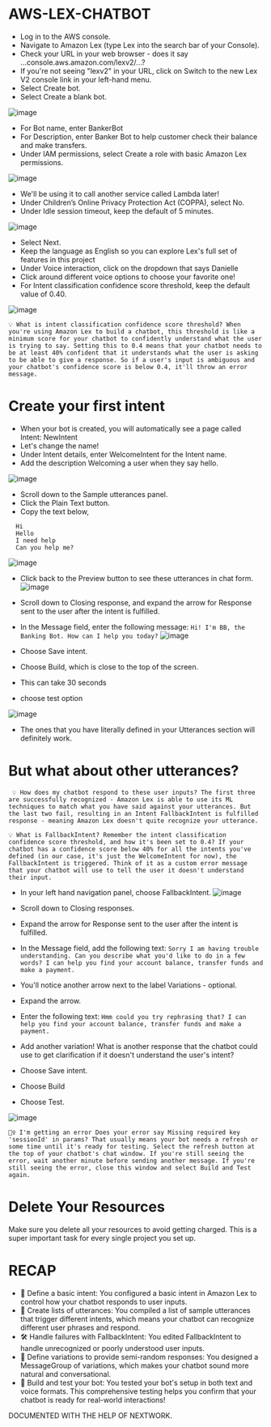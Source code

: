 # AWS-LEX-CHATBOT

- Log in to the AWS console.
- Navigate to Amazon Lex (type Lex into the search bar of your Console).
- Check your URL in your web browser - does it say ...console.aws.amazon.com/lexv2/...?
- If you're not seeing "lexv2" in your URL, click on Switch to the new Lex V2 console link in your left-hand menu.
- Select Create bot.
- Select Create a blank bot.

![image](https://github.com/user-attachments/assets/f5cef820-c3a0-463b-82ba-64cda51767ea)

- For Bot name, enter BankerBot
- For Description, enter Banker Bot to help customer check their balance and make transfers.
- Under IAM permissions, select Create a role with basic Amazon Lex permissions.

![image](https://github.com/user-attachments/assets/325b3543-779f-4a5a-bd97-2884bd5f47a1)

- We'll be using it to call another service called Lambda later!
- Under Children’s Online Privacy Protection Act (COPPA), select No.
- Under Idle session timeout, keep the default of 5 minutes.

![image](https://github.com/user-attachments/assets/ab949d72-0c29-474e-a516-464b285c4855)

- Select Next.
- Keep the language as English so you can explore Lex's full set of features in this project
- Under Voice interaction, click on the dropdown that says Danielle
- Click around different voice options to choose your favorite one!
- For Intent classification confidence score threshold, keep the default value of 0.40.

![image](https://github.com/user-attachments/assets/0e72894a-ff3f-4d5d-b264-9ea425de15d5)


`💡 What is intent classification confidence score threshold?
When you're using Amazon Lex to build a chatbot, this threshold is like a minimum score for your chatbot to confidently understand what the user is trying to say.
Setting this to 0.4 means that your chatbot needs to be at least 40% confident that it understands what the user is asking to be able to give a response.
So if a user's input is ambiguous and your chatbot's confidence score is below 0.4, it'll throw an error message.
`
# Create your first intent

- When your bot is created, you will automatically see a page called Intent: NewIntent
- Let's change the name!
- Under Intent details, enter WelcomeIntent for the Intent name.
- Add the description Welcoming a user when they say hello.

![image](https://github.com/user-attachments/assets/c516c035-c510-49ca-9d90-eab9a0942f41)

- Scroll down to the Sample utterances panel.
- Click the Plain Text button.
- Copy the text below,
```
  Hi
  Hello
  I need help
  Can you help me?
```
![image](https://github.com/user-attachments/assets/2dedec1a-6ac0-4ac9-a7b0-c5079ed869b9)

- Click back to the Preview button to see these utterances in chat form.
  ![image](https://github.com/user-attachments/assets/2b7edf6a-47aa-47b9-8c79-75940a006c58)

- Scroll down to Closing response, and expand the arrow for Response sent to the user after the intent is fulfilled.
- In the Message field, enter the following message:
```Hi! I'm BB, the Banking Bot. How can I help you today?```
![image](https://github.com/user-attachments/assets/d1dba670-a2cf-4ca1-a05e-49bd1c74c343)

- Choose Save intent.
- Choose Build, which is close to the top of the screen.
- This can take 30 seconds
- choose test option

![image](https://github.com/user-attachments/assets/089857c4-e243-4411-b1b6-49f228bb95f7)

- The ones that you have literally defined in your Utterances section will definitely work.

# But what about other utterances?
` 💡 How does my chatbot respond to these user inputs?
The first three are successfully recognized - Amazon Lex is able to use its ML techniques to match what you have said against your utterances.
But the last two fail, resulting in an Intent FallbackIntent is fulfilled response - meaning Amazon Lex doesn't quite recognize your utterance.`

`💡 What is FallbackIntent?
Remember the intent classification confidence score threshold, and how it's been set to 0.4?
If your chatbot has a confidence score below 40% for all the intents you've defined (in our case, it's just the WelcomeIntent for now), the FallbackIntent is triggered.
Think of it as a custom error message that your chatbot will use to tell the user it doesn't understand their input.`

- In your left hand navigation panel, choose FallbackIntent.
![image](https://github.com/user-attachments/assets/a385f88f-da81-4314-886a-a5dfa129389d)

- Scroll down to Closing responses.
- Expand the arrow for Response sent to the user after the intent is fulfilled.
- In the Message field, add the following text:‍
  ```Sorry I am having trouble understanding. Can you describe what you'd like to do in a few words? I can help you find your account balance, transfer funds and make a payment.```
- You'll notice another arrow next to the label Variations - optional.
- Expand the arrow.
- Enter the following text:
  ```Hmm could you try rephrasing that? I can help you find your account balance, transfer funds and make a payment.```
- Add another variation! What is another response that the chatbot could use to get clarification if it doesn't understand the user's intent?
- Choose Save intent.
- Choose Build
- Choose Test.

![image](https://github.com/user-attachments/assets/5d2016c0-26fb-4c3f-8495-e25ea411537f)

`🙋‍♀️ I'm getting an error
Does your error say Missing required key 'sessionId' in params?
That usually means your bot needs a refresh or some time until it's ready for testing.
Select the refresh button at the top of your chatbot's chat window.
If you're still seeing the error, wait another minute before sending another message.
If you're still seeing the error, close this window and select Build and Test again.`

# Delete Your Resources
Make sure you delete all your resources to avoid getting charged. This is a super important task for every single project you set up.

# RECAP

- 🎯 Define a basic intent: You configured a basic intent in Amazon Lex to control how your chatbot responds to user inputs.
- 📝 Create lists of utterances: You compiled a list of sample utterances that trigger different intents, which means your chatbot can recognize different user phrases and respond.
- 🛠️ Handle failures with FallbackIntent: You edited FallbackIntent to handle unrecognized or poorly understood user inputs.
- 🔁 Define variations to provide semi-random responses: You designed a MessageGroup of variations, which makes your chatbot sound more natural and conversational.
- 🧪 Build and test your bot: You tested your bot's setup in both text and voice formats. This comprehensive testing helps you confirm that your chatbot is ready for real-world interactions!

DOCUMENTED WITH THE HELP OF NEXTWORK.
